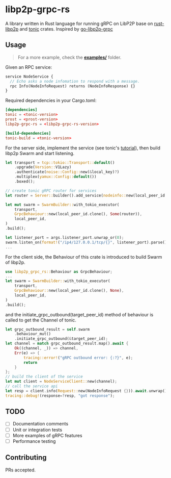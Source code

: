 # libp2p-grpc-rs

A library written in Rust language for running gRPC on LibP2P base on [rust-libp2p](https://github.com/libp2p/rust-libp2p) and [tonic](https://github.com/hyperium/tonic) crates. Inspired by [go-libp2p-grpc](https://github.com/drgomesp/go-libp2p-grpc)

## Usage

> For a more example, check the **[examples/](https://github.com/0xbillw/libp2p-grpc-rs/tree/main/examples)** folder.

Given an RPC service:

```proto
service NodeService {
  // Echo asks a node infomation to respond with a message.
  rpc Info(NodeInfoRequest) returns (NodeInfoResponse) {}
}
```

Required dependencies in your Cargo.toml:

```toml
[dependencies]
tonic = <tonic-version>
prost = <prost-version>
libp2p-grpc-rs = <libp2p-grpc-rs-version>

[build-dependencies]
tonic-build = <tonic-version>
```

For the server side, implement the service (see tonic's [tutorial](https://github.com/hyperium/tonic/tree/master/examples)), then build libp2p Swarm and start listening.

```rust
let transport = tcp::tokio::Transport::default()
    .upgrade(Version::V1Lazy)
    .authenticate(noise::Config::new(&local_key)?)
    .multiplex(yamux::Config::default())
    .boxed();

// create tonic gRPC router for services
let router = Server::builder().add_service(nodeinfo::new(local_peer_id.to_base58()));

let mut swarm = SwarmBuilder::with_tokio_executor(
    transport,
    GrpcBehaviour::new(local_peer_id.clone(), Some(router)),
    local_peer_id,
)
.build();

let listener_port = args.listener_port.unwrap_or(0);
swarm.listen_on(format!("/ip4/127.0.0.1/tcp/{}", listener_port).parse()?)?;
...

```

For the client side, the Behaviour of this crate is introduced to build Swarm of libp2p. 

```rust
use libp2p_grpc_rs::Behaviour as GrpcBehaviour;
...
let swarm = SwarmBuilder::with_tokio_executor(
    transport,
    GrpcBehaviour::new(local_peer_id.clone(), None),
    local_peer_id,
)
.build();
```

and the initiate_grpc_outbound(target_peer_id) method of behaviour is called to get the Channel of tonic.

```rust
let grpc_outbound_result = self.swarm
    .behaviour_mut()
    .initiate_grpc_outbound(&target_peer_id);
let channel = match grpc_outbound_result.map().await {
    Ok((channel, _)) => channel,
    Err(e) => {
        tracing::error!("gRPC outbound error: {:?}", e);
        return
    }                        
};
// build the client of the service
let mut client = NodeServiceClient::new(channel);
// call the service api
let resp = client.info(Request::new(NodeInfoRequest {})).await.unwrap();
tracing::debug!(response=?resp, "got response");
```

## TODO

- [ ] Documentation comments
- [ ] Unit or integration tests
- [ ] More examples of gRPC features
- [ ] Performance testing

## Contributing

PRs accepted.
